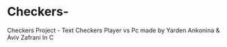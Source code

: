 # Checkers-
Checkers Project - Text Checkers Player vs Pc made by Yarden Ankonina &amp; Aviv Zafrani In C
